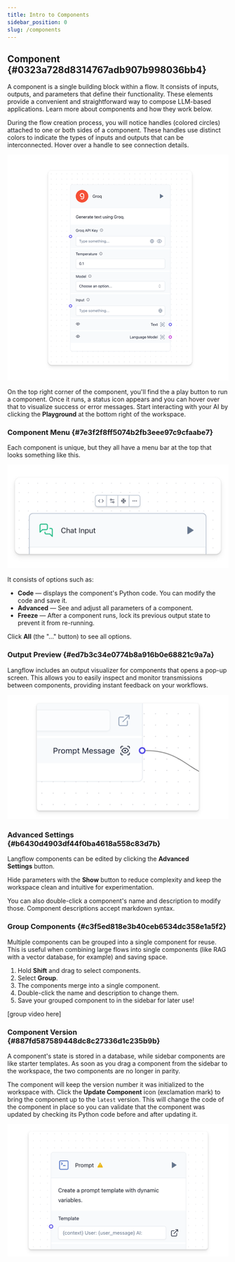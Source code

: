 ```yaml
---
title: Intro to Components
sidebar_position: 0
slug: /components
---
```




## Component {#0323a728d8314767adb907b998036bb4}


A component is a single building block within a flow. It consists of inputs, outputs, and parameters that define their functionality. These elements provide a convenient and  straightforward way to compose LLM-based applications. Learn more about components and how they work below.


During the flow creation process, you will notice handles (colored circles) attached to one or both sides of a component. These handles use distinct colors to indicate the types of inputs and outputs that can be interconnected. Hover over a handle to see connection details.


![](./565424296.png)


On the top right corner of the component, you'll find the a play button to run a component. Once it runs, a status icon appears and you can hover over that to visualize success or error messages. Start interacting with your AI by clicking the **Playground** at the bottom right of the workspace.


### Component Menu {#7e3f2f8ff5074b2fb3eee97c9cfaabe7}


Each component is unique, but they all have a menu bar at the top that looks something like this.


![](./938852908.png)


It consists of options such as:

- **Code** — displays the component's Python code. You can modify the code and save it.
- **Advanced** — See and adjust all parameters of a component.
- **Freeze** — After a component runs, lock its previous output state to prevent it from re-running.

Click **All** (the "..." button) to see all options.


### Output Preview {#ed7b3c34e0774b8a916b0e68821c9a7a}


Langflow includes an output visualizer for components that opens a pop-up screen. This allows you to easily inspect and monitor transmissions between components, providing instant feedback on your workflows.


![](./987204819.png)


### Advanced Settings {#b6430d4903df44f0ba4618a558c83d7b}


Langflow components can be edited by clicking the **Advanced Settings** button.


Hide parameters with the **Show** button to reduce complexity and keep the workspace clean and intuitive for experimentation.


You can also double-click a component's name and description to modify those. Component descriptions accept markdown syntax.


### Group Components {#c3f5ed818e3b40ceb6534dc358e1a5f2}


Multiple components can be grouped into a single component for reuse. This is useful when combining large flows into single components (like RAG with a vector database, for example) and saving space.

1. Hold **Shift** and drag to select components.
2. Select **Group**.
3. The components merge into a single component.
4. Double-click the name and description to change them.
5. Save your grouped component to in the sidebar for later use!

[group video here]


### Component Version {#887fd587589448dc8c27336d1c235b9b}


A component's state is stored in a database, while sidebar components are like starter templates. As soon as you drag a component from the sidebar to the workspace, the two components are no longer in parity.


The component will keep the version number it was initialized to the workspace with. Click the **Update Component** icon (exclamation mark) to bring the component up to the `latest` version. This will change the code of the component in place so you can validate that the component was updated by checking its Python code before and after updating it.


![](./263391508.png)

